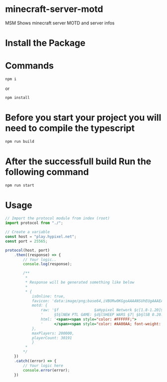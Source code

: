 # minecraft-server-motd
MSM Shows minecraft server MOTD and server infos

# Install the Package

# Commands
```js
npm i 
```

or 

```js
npm install 
```

# Before you start your project you will need to compile the typescript 
```js
npm run build
```

# After the successfull build Run the following command
```js
npm run start
```

# Usage 
```js
// Import the protocol module from index (root)
import protocol from "./";

// Create a variable
const host = "play.hypixel.net";
const port = 25565;

protocol(host, port)
    .then((response) => {
        // Your logic..
        console.log(response);

        /**
         * 
         * Response will be generated something like below
         * 
         * {
            isOnline: true,
            favicon: 'data:image/png;base64,iVBORw0KGgoAAAANSUhEUgAAAEAAAABACAYAAACqaXHeAAAtt....,
            motd: {
                raw: '§f                §aHypixel Network §c[1.8-1.20]§f\n' +
                '     §5§lNEW PTL GAME: §d§lSHEEP WARS §7| §b§lSB 0.20.2',
                html: '<span><span style="color: #FFFFFF;">                </span><span style="color: #55FF55;">Hypixel Network </span><span style="color: #FF5555;">[1.8-1.20]</span><span style="color: #FFFFFF;">\n' +
                '     </span><span style="color: #AA00AA; font-weight: bold;">NEW PTL GAME: </span><span style="color: #FF55FF; font-weight: bold;">SHEEP WARS </span><span style="color: #AAAAAA;">| </span><span style="color: #55FFFF; font-weight: bold;">SB 0.20.2</span></span>'
            },
            maxPlayers: 200000,
            playerCount: 30191
            }
         * 
        */
    })
    .catch((error) => {
        // Your logic here
        console.error(error);
    })
```
